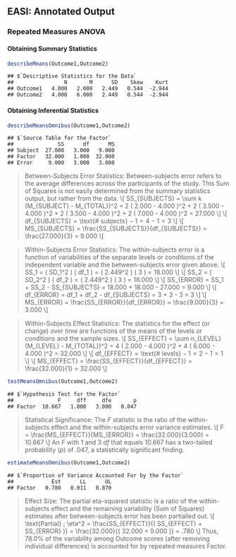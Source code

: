 
## EASI: Annotated Output

### Repeated Measures ANOVA

#### Obtaining Summary Statistics

```r
describeMeans(Outcome1,Outcome2)
```

```
## $`Descriptive Statistics for the Data`
##                N       M      SD    Skew    Kurt
## Outcome1   4.000   2.000   2.449   0.544  -2.944
## Outcome2   4.000   6.000   2.449   0.544  -2.944
```

#### Obtaining Inferential Statistics

```r
describeMeansOmnibus(Outcome1,Outcome2)
```

```
## $`Source Table for the Factor`
##              SS      df      MS
## Subject  27.000   3.000   9.000
## Factor   32.000   1.000  32.000
## Error     9.000   3.000   3.000
```

> Between-Subjects Error Statistics: Between-subjects error refers to the average differences across the participants of the study. This Sum of Squares is not easily determined from the summary statistics output, but rather from the data.
> \\[ SS_{SUBJECTS} = \sum k (M_{SUBJECT} - M_{TOTAL})^2 = 2 ( 2.000 - 4.000 )^2 + 2 ( 3.500 - 4.000 )^2 + 2 ( 3.500 - 4.000 )^2 + 2 ( 7.000 - 4.000 )^2 = 27.000  \\]
> \\[ df_{SUBJECTS} = \text{# subjects} − 1 = 4 − 1 = 3 \\]
> \\[ MS_{SUBJECTS} = \frac{SS_{SUBJECTS}}{df_{SUBJECTS}} = \frac{27.000}{3} = 9.000 \\]

> Within-Subjects Error Statistics: The within-subjects error is a function of variabilities of the separate levels or conditions of the independent variable and the between-subjects error given above.
> \\[ SS_1 = ( SD_1^2 ) ( df_1 ) = ( 2.449^2 ) ( 3 ) = 18.000 \\]
> \\[ SS_2 = ( SD_2^2 ) ( df_2 ) = ( 2.449^2 ) ( 3 ) = 18.000 \\]
> \\[ SS_{ERROR} = SS_1 + SS_2 - SS_{SUBJECTS} = 18.000 + 18.000 - 27.000 = 9.000 \\]
> \\[ df_{ERROR} = df_1 + df_2 - df_{SUBJECTS} = 3 + 3 - 3 = 3 \\]
> \\[ MS_{ERROR} = \frac{SS_{ERROR}}{df_{ERROR}} = \frac{9.000}{3} = 3.000 \\]

> Within-Subjects Effect Statistics: The statistics for the effect (or change) over time are functions of the means of the levels or conditions and the sample sizes.
> \\[ SS_{EFFECT} = \sum n_{LEVEL} (M_{LEVEL} - M_{TOTAL})^2 = 4 ( 2.000 - 4.000 )^2 + 4 ( 6.000 - 4.000 )^2 = 32.000  \\]
> \\[ df_{EFFECT} = \text{# levels} − 1 = 2 − 1 = 1 \\]
> \\[ MS_{EFFECT} = \frac{SS_{EFFECT}}{df_{EFFECT}} = \frac{32.000}{1} = 32.000 \\]

```r
testMeansOmnibus(Outcome1,Outcome2)
```

```
## $`Hypothesis Test for the Factor`
##              F     dff     dfe       p
## Factor  10.667   1.000   3.000   0.047
```

> Statistical Significance: The *F* statistic is the ratio of the within-subjects effect and the within-subjects error variance estimates. 
> \\[ F = \frac{MS_{EFFECT}}{MS_{ERROR}} = \frac{32.000}{3.000} = 10.667 \\]
> An *F* with 1 and 3 *df* that equals 10.667 has a two-tailed probability (*p*) of .047, a statistically significant finding.

```r
estimateMeansOmnibus(Outcome1,Outcome2)
```

```
## $`Proportion of Variance Accounted For by the Factor`
##            Est      LL      UL
## Factor   0.780   0.011   0.870
```

> Effect Size: The partial eta-squared statistic is a ratio of the within-subjects effect and the remaining variability (Sum of Squares) estimates after between-subjects error has been partialled out.
> \\[ \text{Partial} \; \eta^2 = \frac{SS_{EFFECT}}{( SS_{EFFECT} + SS_{ERROR} )} = \frac{32.000}{( 32.000 + 9.000 )} = .780 \\]
> Thus, 78.0% of the variability among Outcome scores (after removing individual differences) is accounted for by repeated measures Factor.
